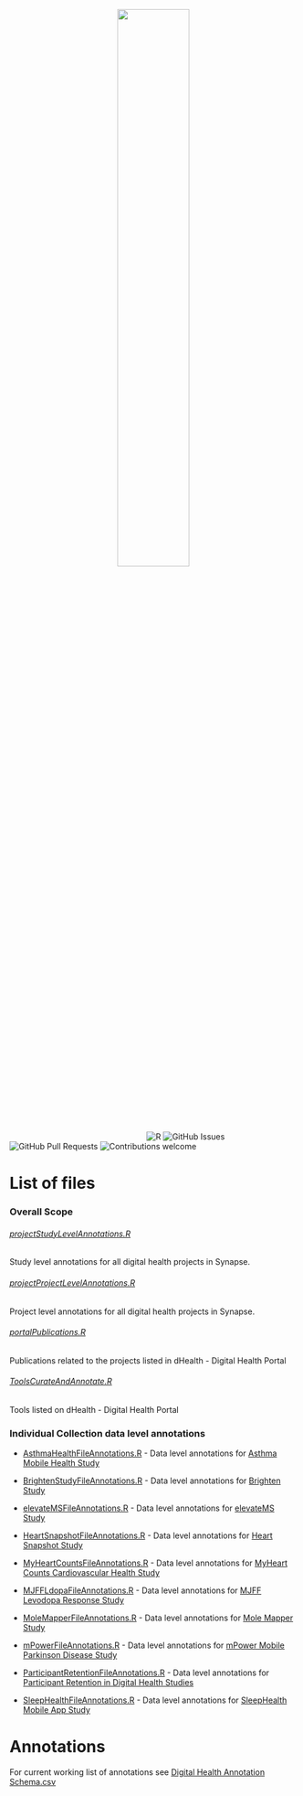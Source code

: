 <p align="center"><img width=50% src="https://dhealth.synapse.org/static/media/logoHeader.718dba27.svg"></p>



&nbsp;&nbsp;&nbsp;&nbsp;&nbsp;&nbsp;&nbsp;&nbsp;&nbsp;&nbsp;&nbsp;&nbsp;&nbsp;&nbsp;&nbsp;&nbsp;&nbsp;&nbsp;&nbsp;&nbsp;&nbsp;&nbsp;&nbsp;&nbsp;&nbsp;&nbsp;&nbsp;&nbsp;&nbsp;&nbsp;&nbsp;&nbsp;&nbsp;&nbsp;&nbsp;&nbsp;&nbsp;&nbsp;&nbsp;&nbsp;&nbsp;&nbsp;&nbsp;&nbsp;&nbsp;&nbsp;&nbsp;&nbsp;&nbsp;&nbsp;&nbsp;&nbsp;&nbsp;&nbsp;&nbsp;&nbsp;&nbsp;&nbsp;&nbsp;&nbsp;
![R](https://img.shields.io/badge/r-%23276DC3.svg?&style=flat&logo=r&logoColor=white)
![GitHub Issues](https://img.shields.io/github/issues/sage-bionetworks/digital-health-portal)
![GitHub Pull Requests](https://img.shields.io/github/issues-pr/Sage-Bionetworks/digital-health-portal)
![Contributions welcome](https://img.shields.io/badge/contributions-welcome-orange.svg)


# List of files

### Overall Scope
###### [projectStudyLevelAnnotations.R](https://github.com/Sage-Bionetworks/digital-health-portal/blob/master/projectStudyLevelAnnotations.R)
Study level annotations for all digital health projects in Synapse. 

###### [projectProjectLevelAnnotations.R](https://github.com/Sage-Bionetworks/digital-health-portal/blob/master/projectProjectLevelAnnotations.R)
Project level annotations for all digital health projects in Synapse. 

###### [portalPublications.R](https://github.com/Sage-Bionetworks/digital-health-portal/blob/master/portalPublications.R)
Publications related to the projects listed in dHealth - Digital Health Portal

###### [ToolsCurateAndAnnotate.R](https://github.com/Sage-Bionetworks/digital-health-portal/blob/master/ToolsCurateAndAnnotate.R)
Tools listed on dHealth - Digital Health Portal


### Individual Collection data level annotations

- [AsthmaHealthFileAnnotations.R](https://github.com/Sage-Bionetworks/digital-health-portal/blob/master/AsthmaHealthFileAnnotations.R) - Data level annotations for [Asthma Mobile Health Study](https://www.synapse.org/#!Synapse:syn8361748/)

- [BrightenStudyFileAnnotations.R](https://github.com/Sage-Bionetworks/digital-health-portal/blob/master/BrightenStudyFileAnnotations.R) - Data level annotations for [Brighten Study](https://www.synapse.org/#!Synapse:syn10848316/)

- [elevateMSFileAnnotations.R](https://github.com/Sage-Bionetworks/digital-health-portal/blob/master/elevateMSFileAnnotations.R) - Data level annotations for [elevateMS Study](https://www.synapse.org/#!Synapse:syn21140362/)

- [HeartSnapshotFileAnnotations.R](https://github.com/Sage-Bionetworks/digital-health-portal/blob/master/HeartSnapshotFileAnnotations.R) - Data level annotations for [Heart Snapshot Study](https://www.synapse.org/#!Synapse:syn22107959/)

- [MyHeartCountsFileAnnotations.R](https://github.com/Sage-Bionetworks/digital-health-portal/blob/master/MyHeartCountsFileAnnotations.R) - Data level annotations for [MyHeart Counts Cardiovascular Health Study](https://www.synapse.org/#!Synapse:syn11269541/)

- [MJFFLdopaFileAnnotations.R](https://github.com/Sage-Bionetworks/digital-health-portal/blob/master/MJFFLdopaFileAnnotations.R) - Data level annotations for [MJFF Levodopa Response Study](https://www.synapse.org/#!Synapse:syn20681023/)

- [MoleMapperFileAnnotations.R](https://github.com/Sage-Bionetworks/digital-health-portal/blob/master/MoleMapperFileAnnotations.R) - Data level annotations for [Mole Mapper Study](https://www.synapse.org/#!Synapse:syn5576734/)

- [mPowerFileAnnotations.R](https://github.com/Sage-Bionetworks/digital-health-portal/blob/master/mPowerFileAnnotations.R) - Data level annotations for [mPower Mobile Parkinson Disease Study](https://www.synapse.org/#!Synapse:syn4993293/)

- [ParticipantRetentionFileAnnotations.R](https://github.com/Sage-Bionetworks/digital-health-portal/blob/master/ParticipantRetentionFileAnnotations.R) - Data level annotations for [Participant Retention in Digital Health Studies](https://www.synapse.org/#!Synapse:syn20715364/)

- [SleepHealthFileAnnotations.R](https://github.com/Sage-Bionetworks/digital-health-portal/blob/master/SleepHealthFileAnnotations.R) - Data level annotations for [SleepHealth Mobile App Study](https://www.synapse.org/#!Synapse:syn18492837/) 

# Annotations
For current working list of annotations see [Digital Health Annotation Schema.csv](https://github.com/Sage-Bionetworks/digital-health-portal/blob/master/Digital%20Health%20Annotation%20Schema.csv)
